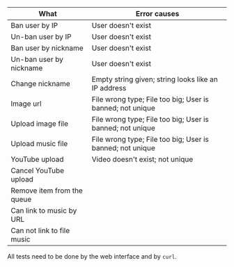 What                       | Error causes
---------------------------|----------------------------------------------------
Ban user by IP             | User doesn't exist
Un-ban user by IP          | User doesn't exist
Ban user by nickname       | User doesn't exist
Un-ban user by nickname    | User doesn't exist
Change nickname            | Empty string given; string looks like an IP address
Image url                  | File wrong type; File too big; User is banned; not unique
Upload image file          | File wrong type; File too big; User is banned; not unique
Upload music file          | File wrong type; File too big; User is banned; not unique
YouTube upload             | Video doesn't exist; not unique
Cancel YouTube upload      |
Remove item from the queue |
Can link to music by URL   |
Can not link to file music |

All tests need to be done by the web interface and by `curl`.